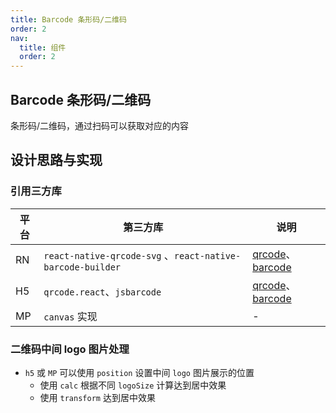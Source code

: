 ```yaml
---
title: Barcode 条形码/二维码
order: 2
nav:
  title: 组件
  order: 2
---
```


## Barcode 条形码/二维码

条形码/二维码，通过扫码可以获取对应的内容

## 设计思路与实现

### 引用三方库

| 平台 | 第三方库                                                   | 说明                                                                                                     |
| ---- | ---------------------------------------------------------- | -------------------------------------------------------------------------------------------------------- |
| RN   | `react-native-qrcode-svg` 、`react-native-barcode-builder` | [qrcode](https://www.npmjs.com/package/qrcode.react)、[barcode](https://www.npmjs.com/package/jsbarcode) |
| H5   | `qrcode.react`、`jsbarcode`                                | [qrcode](https://www.npmjs.com/package/qrcode.react)、[barcode](https://www.npmjs.com/package/jsbarcode) |
| MP   | `canvas` 实现                                              | -                                                                                                        |

### 二维码中间 logo 图片处理

- `h5` 或 `MP` 可以使用 `position` 设置中间 `logo` 图片展示的位置
  - 使用 `calc` 根据不同 `logoSize` 计算达到居中效果
  - 使用 `transform` 达到居中效果
